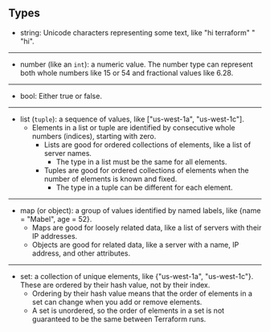## Types

- string: Unicode characters representing some text, like "hi terraform" " "hi".
---
- number (like an `int`): a numeric value. The number type can represent both whole numbers like 15 or 54 and fractional values like 6.28.
---
- bool: Either true or false.
---
- list (`tuple`): a sequence of values, like ["us-west-1a", "us-west-1c"].
    - Elements in a list or tuple are identified by consecutive whole numbers (indices), starting with zero.
        - Lists are good for ordered collections of elements, like a list of server names.
            - The type in a list must be the same for all elements.
        - Tuples are good for ordered collections of elements when the number of elements is known and fixed.
            - The type in a tuple can be different for each element.
---
- map (or object): a group of values identified by named labels, like {name = "Mabel", age = 52}.
    - Maps are good for loosely related data, like a list of servers with their IP addresses.
    - Objects are good for related data, like a server with a name, IP address, and other attributes.

---
- set: a collection of unique elements, like {"us-west-1a", "us-west-1c"}. These are ordered by their hash value, not by their index.
    - Ordering by their hash value means that the order of elements in a set can change when you add or remove elements.
    - A set is unordered, so the order of elements in a set is not guaranteed to be the same between Terraform runs.